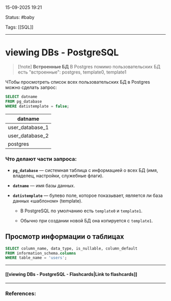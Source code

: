 
15-09-2025 19:21

Status: #baby

Tags: [[SQL]]

---
# viewing DBs - PostgreSQL

> [!note] **Встроенные БД**
В Postgres помимо пользовательских БД есть "встроенные": 
postgres, template0, template1

ЧТобы просмотреть список всех пользовательских БД в Postgres можно сделать запрос:
```sql
SELECT datname 
FROM pg_database 
WHERE datistemplate = false;
```

|datname|
|---|
|user_database_1|
|user_database_2|
|postgres|

### Что делают части запроса:

- **`pg_database`** — системная таблица с информацией о всех БД (имя, владелец, настройки, служебные флаги).
    
- **`datname`** — имя базы данных.
    
- **`datistemplate`** — булево поле, которое показывает, является ли база данных «шаблоном» (template).
    
    - В PostgreSQL по умолчанию есть `template0` и `template1`.
        
    - Обычно при создании новой БД она копируется с `template1`.


## Просмотр информации о таблицах

```sql
SELECT column_name, data_type, is_nullable, column_default
FROM information_schema.columns
WHERE table_name = 'users';
```


----
#### [[viewing DBs - PostgreSQL - Flashcards|Link to flashcards]]



---
### References:

